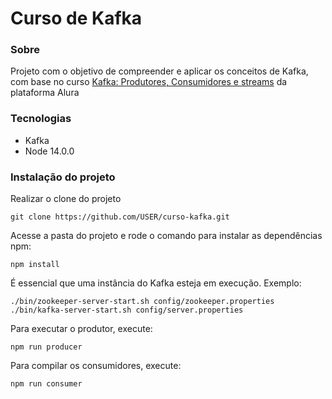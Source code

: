 # Curso de Kafka

### Sobre

Projeto com o objetivo de compreender e aplicar os conceitos de Kafka, com base no curso [Kafka: Produtores, Consumidores e streams](https://www.alura.com.br/curso-online-kafka-introducao-a-streams-em-microservicos) da plataforma Alura

### Tecnologias

- Kafka
- Node 14.0.0

### Instalação do projeto

Realizar o clone do projeto

    git clone https://github.com/USER/curso-kafka.git

Acesse a pasta do projeto e rode o comando para instalar as dependências npm:

    npm install

É essencial que uma instância do Kafka esteja em execução. Exemplo:

    ./bin/zookeeper-server-start.sh config/zookeeper.properties
    ./bin/kafka-server-start.sh config/server.properties

Para executar o produtor, execute:

    npm run producer

Para compilar os consumidores, execute:

    npm run consumer
